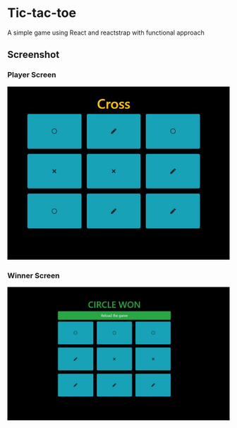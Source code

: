 # Tic-tac-toe
A simple game using React and reactstrap with functional approach

## Screenshot

### Player Screen

![Player Screen](/README/snap2.jpg)
 

### Winner Screen

![Winner Screen](/README/snap1.jpg)
 
